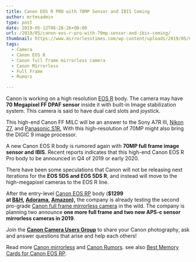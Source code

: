 ```yaml
---
title: Canon EOS R PRO with 70MP Sensor and IBIS Coming
author: mrtmsadmin
type: post
date: 2019-05-12T06:28:26+00:00
url: /2019/05/canon-eos-r-pro-with-70mp-sensor-and-ibis-coming/
thumbnail: https://www.mirrorlesstimes.com/wp-content/uploads/2019/05/Canon-EOS-R-mirrorless-camera.jpg
tags:
  - Camera
  - Canon EOS R
  - Canon full frame mirrorless camera
  - Canon Mirrorless
  - Full Frame
  - Rumors

---
```

Canon is working on a high resolution [EOS R][1] body. The camera may have **70 Megapixel FF DPAF sensor** inside it with built-in Image stabilization system. This camera is said to have dual card slots and joystick.

This high-end Canon FF MILC will be an answer to the Sony A7R III, [Nikon Z7][2], and [Panasonic S1R.][3] With this high-resolution of 70MP might also bring the DIGIC 9 image processor.<!--more-->

A new Canon EOS R body is rumored again with **70MP full frame image sensor and** **IBIS**. Recent reports indicates that this high-end Canon EOS R Pro body to be announced in Q4 of 2019 or early 2020.

There have been some speculations that Canon will not be releasing next iterations for the **EOS 5DS and EOS 5DS R**, and instead will move to the high-megapixel cameras to the EOS R line.

After the entry-level [Canon EOS RP][4] body (**$1299 at <a title="" href="https://www.bhphotovideo.com/c/product/1459282-REG/canon_eos_rp_mirrorless_digital.html/BI/20175/KBID/14249/" target="_blank" rel="noopener external nofollow">B&H</a>, <a title="" href="https://adorama.evyy.net/c/63923/51926/1036?u=https://www.adorama.com/carp.html" target="_blank" rel="noopener external nofollow">Adorama</a>, <a title="" href="https://www.amazon.com/Canon-3380C002-EOS-RP-BODY/dp/B07N9KDCGV/?tag=daicamnew-20" target="_blank" rel="noopener external nofollow" data-amzn-asin="B07N9KDCGV">Amazon</a>),** the company is already testing the second pro-grade [Canon full frame mirrorless camera][5] in the wild. The company is planning two announce **one more full frame and two new APS-c sensor mirrorless cameras in 2019**.

Join the <a class="ext-link" title="" href="https://www.facebook.com/groups/185572945112087/" target="_blank" rel="external nofollow noopener"><strong>Canon Camera Users Group</strong></a> to share your Canon photography, ask and answer questions that arise and help each others!

Read more [Canon mirrorless][6] and <a href="https://www.dailycameranews.com/tag/canon-rumors/" target="_blank" rel="noopener">Canon Rumors</a>. see also <a href="https://www.bestcameranews.com/best-memory-cards-for-canon-eos-rp/" target="_blank" rel="noopener">Best Memory Cards for Canon EOS RP</a>.

 [1]: https://www.mirrorlesstimes.com/tag/canon-eos-r/
 [2]: https://www.dailycameranews.com/tag/nikon-z7/
 [3]: https://www.mirrorlesstimes.com/tag/panasonic-s1r/
 [4]: https://www.dailycameranews.com/tag/canon-eos-rp/
 [5]: https://www.mirrorlesstimes.com/tag/canon-full-frame-mirrorless-camera/
 [6]: https://www.mirrorlesstimes.com/tag/canon-mirrorless/